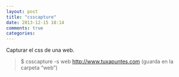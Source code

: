 ```yaml
---
layout: post
title: "csscapture"
date: 2013-12-15 18:14
comments: true
categories: 
---
```

Capturar el css de una web.

>$ csscapture -s web http://www.tuxapuntes.com (guarda en la carpeta “web”)

